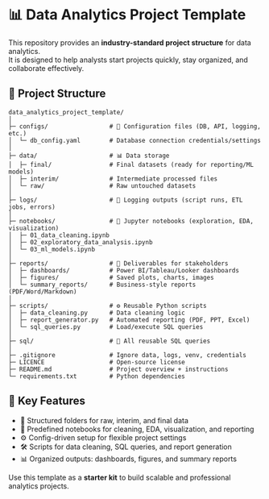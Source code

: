 # 📊 Data Analytics Project Template  

This repository provides an **industry-standard project structure** for data analytics.  
It is designed to help analysts start projects quickly, stay organized, and collaborate effectively.  

## 📂 Project Structure
```
data_analytics_project_template/
│
├─ configs/                 # 🔑 Configuration files (DB, API, logging, etc.)
│  └─ db_config.yaml        # Database connection credentials/settings
│
├─ data/                    # 📊 Data storage
│  ├─ final/                # Final datasets (ready for reporting/ML models)
│  ├─ interim/              # Intermediate processed files
│  └─ raw/                  # Raw untouched datasets
│
├─ logs/                    # 📝 Logging outputs (script runs, ETL jobs, errors)
│
├─ notebooks/               # 📒 Jupyter notebooks (exploration, EDA, visualization)
│  ├─ 01_data_cleaning.ipynb
│  ├─ 02_exploratory_data_analysis.ipynb
│  └─ 03_ml_models.ipynb
│
├─ reports/                 # 📑 Deliverables for stakeholders
│  ├─ dashboards/           # Power BI/Tableau/Looker dashboards
│  ├─ figures/              # Saved plots, charts, images
│  └─ summary_reports/      # Business-style reports (PDF/Word/Markdown)
│
├─ scripts/                 # ⚙️ Reusable Python scripts
│  ├─ data_cleaning.py      # Data cleaning logic
│  ├─ report_generator.py   # Automated reporting (PDF, PPT, Excel)
│  └─ sql_queries.py        # Load/execute SQL queries
│
├─ sql/                     # 💾 All reusable SQL queries
│
├─ .gitignore               # Ignore data, logs, venv, credentials
├─ LICENCE                  # Open-source license
├─ README.md                # Project overview + instructions
└─ requirements.txt         # Python dependencies
```

## 🔑 Key Features  
- 📂 Structured folders for raw, interim, and final data  
- 📝 Predefined notebooks for cleaning, EDA, visualization, and reporting  
- ⚙️ Config-driven setup for flexible project settings  
- 🛠️ Scripts for data cleaning, SQL queries, and report generation  
- 📊 Organized outputs: dashboards, figures, and summary reports  

Use this template as a **starter kit** to build scalable and professional analytics projects.
